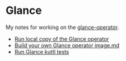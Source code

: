 # Glance

My notes for working on the
[glance-operator](https://github.com/openstack-k8s-operators/glance-operator).

- [Run local copy of the Glance operator](local.md)
- [Build your own Glance operator image.md](image.md)
- [Run Glance kuttl tests](kuttl.md)
